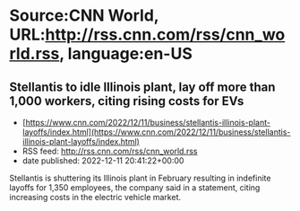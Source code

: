 # Source:CNN World, URL:http://rss.cnn.com/rss/cnn_world.rss, language:en-US

## Stellantis to idle Illinois plant, lay off more than 1,000 workers, citing rising costs for EVs
 - [https://www.cnn.com/2022/12/11/business/stellantis-illinois-plant-layoffs/index.html](https://www.cnn.com/2022/12/11/business/stellantis-illinois-plant-layoffs/index.html)
 - RSS feed: http://rss.cnn.com/rss/cnn_world.rss
 - date published: 2022-12-11 20:41:22+00:00

Stellantis is shuttering its Illinois plant in February resulting in indefinite layoffs for 1,350 employees, the company said in a statement, citing increasing costs in the electric vehicle market.

